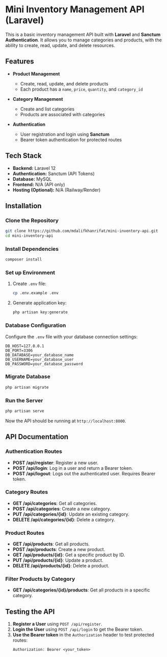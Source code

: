
# Mini Inventory Management API (Laravel)

This is a basic inventory management API built with **Laravel** and **Sanctum Authentication**. It allows you to manage categories and products, with the ability to create, read, update, and delete resources.

## Features

- **Product Management**
  - Create, read, update, and delete products
  - Each product has a `name`, `price`, `quantity`, and `category_id`
  
- **Category Management**
  - Create and list categories
  - Products are associated with categories
  
- **Authentication**
  - User registration and login using **Sanctum**
  - Bearer token authentication for protected routes

## Tech Stack

- **Backend:** Laravel 12
- **Authentication:** Sanctum (API Tokens)
- **Database:** MySQL
- **Frontend:** N/A (API only)
- **Hosting (Optional):** N/A (Railway/Render)

## Installation

### Clone the Repository
```bash
git clone https://github.com/mdalifkhanrifat/mini-inventory-api.git
cd mini-inventory-api
```

### Install Dependencies
```bash
composer install
```

### Set up Environment
1. Create `.env` file:
   ```bash
   cp .env.example .env
   ```
2. Generate application key:
   ```bash
   php artisan key:generate
   ```

### Database Configuration
Configure the `.env` file with your database connection settings:
```plaintext
DB_HOST=127.0.0.1
DB_PORT=3306
DB_DATABASE=your_database_name
DB_USERNAME=your_database_user
DB_PASSWORD=your_database_password
```

### Migrate Database
```bash
php artisan migrate
```

### Run the Server
```bash
php artisan serve
```
Now the API should be running at `http://localhost:8000`.

## API Documentation

### Authentication Routes

- **POST /api/register**: Register a new user.
- **POST /api/login**: Log in a user and return a Bearer token.
- **POST /api/logout**: Logs out the authenticated user. Requires Bearer token.

### Category Routes

- **GET /api/categories**: Get all categories.
- **POST /api/categories**: Create a new category.
- **PUT /api/categories/{id}**: Update an existing category.
- **DELETE /api/categories/{id}**: Delete a category.

### Product Routes

- **GET /api/products**: Get all products.
- **POST /api/products**: Create a new product.
- **GET /api/products/{id}**: Get a specific product by ID.
- **PUT /api/products/{id}**: Update a product.
- **DELETE /api/products/{id}**: Delete a product.

### Filter Products by Category

- **GET /api/categories/{id}/products**: Get all products in a specific category.

## Testing the API

1. **Register a User** using `POST /api/register`.
2. **Login the User** using `POST /api/login` to get the Bearer token.
3. **Use the Bearer token** in the `Authorization` header to test protected routes:
   ```plaintext
   Authorization: Bearer <your_token>
   ```
